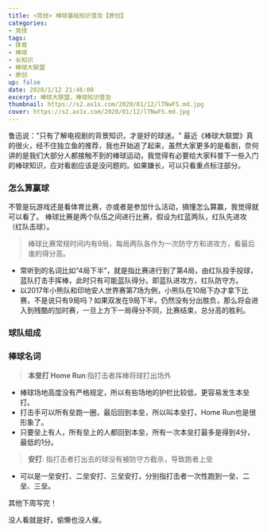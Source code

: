 ```yaml
---
title: <竞技> 棒球基础知识普及【原创】
categories:
- 竞技
tags: 
- 体育
- 棒球
- 长知识
- 棒球大联盟 
- 原创
up: false
date: 2020/1/12 21:46:00
excerpt: 棒球大联盟，棒球知识普及
thumbnail: https://s2.ax1x.com/2020/01/12/lTNwFS.md.jpg
cover: https://s2.ax1x.com/2020/01/12/lTNwFS.md.jpg
---
```

鲁迅说："只有了解电视剧的背景知识，才是好的球迷。"
最近《棒球大联盟》真的很火，经不住独立鱼的推荐，我也开始追了起来，虽然大家更多的是看剧，奈何讲的是我们大部分人都接触不到的棒球运动，我觉得有必要给大家科普下一些入门的棒球知识，应对看剧应该是没问题的。如果嫌长，可以只看重点标注部分。

### 怎么算赢球
不管是玩游戏还是看体育比赛，亦或者是参加什么活动，搞懂怎么算赢，我觉得就可以看了。
棒球比赛是两个队伍之间进行比赛，假设为红蓝两队，红队先进攻（红队击球）。
> 棒球比赛常规时间内有9局，每局两队各作为一次防守方和进攻方，看最后谁的得分高。
* 常听到的名词比如“4局下半”，就是指比赛进行到了第4局，由红队投手投球，蓝队打击手挥棒，此时只有可能蓝队得分。即蓝队进攻方，红队防守方。
* 以2017年小熊队和印地安人世界赛第7场为例，小熊队在10局下办才拿下比赛，不是说只有9局吗？如果双发在9局下半，仍然没有分出胜负，那么将会进入到残酷的加时赛，一旦上方下一局得分不同，比赛结束，总分高的胜利。

### 球队组成


### 棒球名词
> **本垒打 Home Run**:指打击者挥棒将球打出场外
* 棒球场地高度没有严格规定，所以有些场地的护栏比较低，更容易发生本垒打。
* 打击手可以所有垒跑一圈，最后回到本垒，所以叫本垒打，Home Run也是很形象了。
* 只要垒上有人，所有垒上的人都回到本垒，所有一次本垒打最多是得到4分，最低的1分。
> **安打**: 指打击者打出去的球没有被防守方截杀，导致跑者上垒
* 可以是一垒安打、二垒安打、三垒安打，分别指打击者一次性跑到一垒、二垒、三垒。


其他下周写完！

没人看就是好，偷懒也没人催。